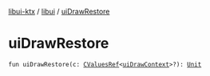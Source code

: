 [libui-ktx](../index.md) / [libui](index.md) / [uiDrawRestore](./ui-draw-restore.md)

# uiDrawRestore

`fun uiDrawRestore(c: `[`CValuesRef`](../kotlinx.cinterop/-c-values-ref/index.md)`<`[`uiDrawContext`](ui-draw-context.md)`>?): `[`Unit`](https://kotlinlang.org/api/latest/jvm/stdlib/kotlin/-unit/index.html)